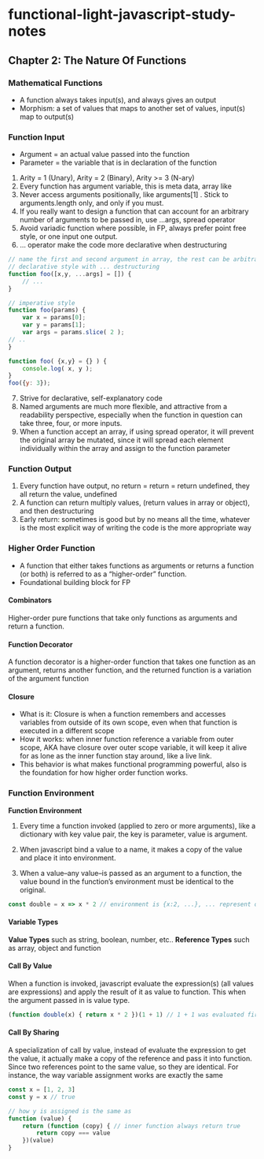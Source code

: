 # functional-light-javascript-study-notes

## Chapter 2: The Nature Of Functions

### Mathematical Functions

* A function always takes input(s), and always gives an output
* Morphism: a set of values that maps to another set of values, input(s) map to output(s)

### Function Input
* Argument  = an actual value passed into the function
* Parameter = the variable that is in declaration of the function

1. Arity = 1 (Unary), Arity = 2 (Binary), Arity >= 3 (N-ary)
2. Every function has argument variable, this is meta data, array like
3. Never access arguments positionally, like arguments[1] . Stick to arguments.length only, and only if you must.
4. If you really want to design a function that can account for an arbitrary number of arguments to be passed in, use ...args, spread operator
5. Avoid variadic function where possible, in FP, always prefer point free style, or one input one output.
6. ... operator make the code more declarative when destructuring
~~~javascript
// name the first and second argument in array, the rest can be arbitrary
// declarative style with ... destructuring
function foo([x,y, ...args] = []) {
    // ...
}

// imperative style
function foo(params) {
    var x = params[0];
    var y = params[1];
    var args = params.slice( 2 );
// ..
}

function foo( {x,y} = {} ) {
    console.log( x, y );
}
foo({y: 3});
~~~
7. Strive for declarative, self-explanatory code
8. Named arguments are much more flexible, and attractive from a readability perspective, especially when the function in question can take three, four, or more inputs.
9. When a function accept an array, if using spread operator, it will prevent the original array be mutated, since it will spread each element individually within the array
and assign to the function parameter

### Function Output
1. Every function have output, no return = return = return undefined, they all return the value, undefined
2. A function can return multiply values, (return values in array or object), and then destructuring 
3. Early return: sometimes is good but by no means all the time, whatever is the most explicit way of writing the code is the more appropriate way

### Higher Order Function
* A function that either takes functions as arguments or returns a function (or both) is referred to as a “higher-order” function.
* Foundational building block for FP

#### Combinators
Higher-order pure functions that take only functions as arguments and return a function.

#### Function Decorator
A function decorator is a higher-order function that takes one function as an argument, returns another function, and the returned function is a variation of the argument function

#### Closure
* What is it: Closure is when a function remembers and accesses variables from outside of its own scope, even when that function is executed in a different scope
* How it works: when inner function reference a variable from outer scope, AKA have closure over outer scope variable, it will keep it alive for as lone as the inner function stay
around, like a live link.
* This behavior is what makes functional programming powerful, also is the foundation for how higher order function works.


### Function Environment

**Function Environment**

1. Every time a function invoked (applied to zero or more arguments), like a dictionary with key value pair, the key is parameter, value is argument.

2. When javascript bind a value to a name, it makes a copy of the value and place it into environment.

3. When a value–any value–is passed as an argument to a function, the value bound in the function’s environment must be identical to the original.

~~~javascript
const double = x => x * 2 // environment is {x:2, ...}, ... represent other environment such as global one
~~~

#### Variable Types
**Value Types** such as string, boolean, number, etc..
**Reference Types** such as array, object and function


#### Call By Value
When a function is invoked, javascript evaluate the expression(s) (all values are expressions) and apply the result of it as value to function.
This when the argument passed in is value type.
~~~javascript
(function double(x) { return x * 2 })(1 + 1) // 1 + 1 was evaluated first as value, then passed into function double as argument of value 2
~~~

#### Call By Sharing
A specialization of call by value, instead of evaluate the expression to get the value, it actually make a copy of the reference and pass it into function. Since
two references point to the same value, so they are identical. For instance, the way variable assignment works are exactly the same

~~~javascript
const x = [1, 2, 3]
const y = x // true

// how y is assigned is the same as
function (value) {
    return (function (copy) { // inner function always return true
        return copy === value
    })(value)
}
~~~